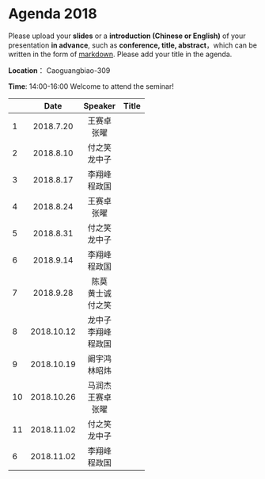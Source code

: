 # Agenda 2018
Please upload your **slides** or a **introduction (Chinese or English)** of your presentation **in advance**,
such as **conference, title, abstract**，which can be written in the form of [markdown](http://sspai.com/25137). Please add your title in the agenda.

**Location**： Caoguangbiao-309

**Time**: 14:00-16:00  Welcome to attend the seminar!

||Date|Speaker|Title|
|---|:---:|:---:|:---:|
|1|2018.7.20|王赛卓 <br> 张曜||
|2|2018.8.10|付之笑 <br> 龙中子||
|3|2018.8.17|李翔峰 <br> 程政国||
|4|2018.8.24|王赛卓 <br> 张曜||
|5|2018.8.31|付之笑 <br> 龙中子||
|6|2018.9.14|李翔峰 <br> 程政国||
|7|2018.9.28|陈莫 <br> 黄士诚 <br> 付之笑 ||
|8|2018.10.12|龙中子 <br> 李翔峰 <br> 程政国||
|9|2018.10.19|阚宇鸿 <br> 林昭炜||
|10|2018.10.26|马润杰 <br> 王赛卓 <br> 张曜 || 
|11|2018.11.02|付之笑 <br> 龙中子||
|6|2018.11.02|李翔峰 <br> 程政国||
